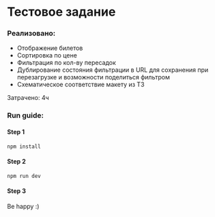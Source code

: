 # Тестовое задание

### Реализовано:

- Отображение билетов
- Сортировка по цене
- Фильтрация по кол-ву пересадок
- Дублирование состояния фильтрации в URL для сохранения при перезагрузке и возможности поделиться фильтром
- Схематическое соответствие макету из ТЗ

Затрачено: 4ч

### Run guide:

#### Step 1

```
npm install
```

#### Step 2

```
npm run dev
```
#### Step 3

Be happy :)